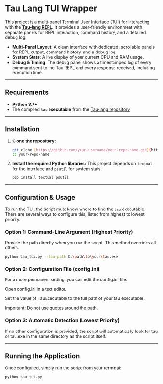 # Tau Lang TUI Wrapper

This project is a multi-panel Terminal User Interface (TUI) for interacting with the **[Tau-lang REPL](https://github.com/IDNI/tau-lang)**. It provides a user-friendly environment with separate panels for REPL interaction, command history, and a detailed debug log.

* **Multi-Panel Layout**: A clean interface with dedicated, scrollable panels for REPL output, command history, and a debug log.
* **System Stats**: A live display of your current CPU and RAM usage.
* **Debug & Timing**: The debug panel shows a timestamped log of every command sent to the Tau REPL and every response received, including execution time.

---

## Requirements

* **Python 3.7+**
* The compiled **`tau` executable** from the [Tau-lang repository](https://github.com/IDNI/tau-lang).

---

## Installation

1.  **Clone the repository:**
    ```bash
    git clone [https://github.com/your-username/your-repo-name.git](https://github.com/your-username/your-repo-name.git)
    cd your-repo-name
    ```

2.  **Install the required Python libraries:**
    This project depends on `textual` for the interface and `psutil` for system stats.
    ```bash
    pip install textual psutil
    ```

---

## Configuration & Usage

To run the TUI, the script must know where to find the `tau` executable. There are several ways to configure this, listed from highest to lowest priority.

### Option 1: Command-Line Argument (Highest Priority)

Provide the path directly when you run the script. This method overrides all others.

```bash
python tau_tui.py --tau-path C:\path\to\your\tau.exe
```

### Option 2: Configuration File (config.ini)

For a more permanent setting, you can edit the config.ini file.

Open config.ini in a text editor.

Set the value of TauExecutable to the full path of your tau executable.

Important: Do not use quotes around the path.

### Option 3: Automatic Detection (Lowest Priority)

If no other configuration is provided, the script will automatically look for tau or tau.exe in the same directory as the script itself.

---

## Running the Application

Once configured, simply run the script from your terminal:

```bash
python tau_tui.py
```

